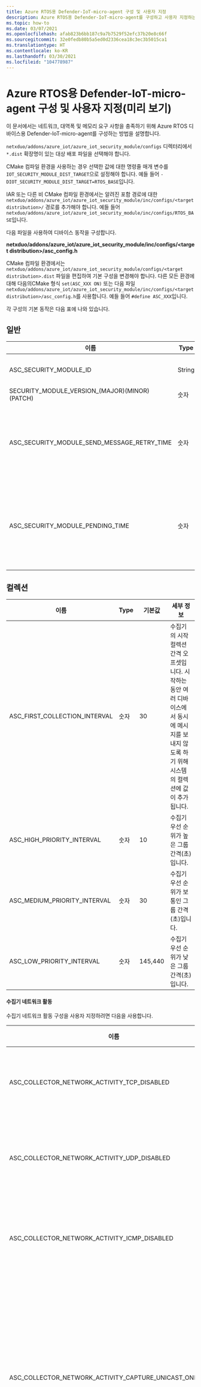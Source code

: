 ```yaml
---
title: Azure RTOS용 Defender-IoT-micro-agent 구성 및 사용자 지정
description: Azure RTOS용 Defender-IoT-micro-agent를 구성하고 사용자 지정하는 방법에 대해 알아봅니다.
ms.topic: how-to
ms.date: 03/07/2021
ms.openlocfilehash: afab823b6bb187c9a7b7529f52efc37b20e8c66f
ms.sourcegitcommit: 32e0fedb80b5a5ed0d2336cea18c3ec3b5015ca1
ms.translationtype: HT
ms.contentlocale: ko-KR
ms.lasthandoff: 03/30/2021
ms.locfileid: "104778987"
---
```

# <a name="configure-and-customize-defender-iot-micro-agent-for-azure-rtos-preview"></a>Azure RTOS용 Defender-IoT-micro-agent 구성 및 사용자 지정(미리 보기)

이 문서에서는 네트워크, 대역폭 및 메모리 요구 사항을 충족하기 위해 Azure RTOS 디바이스용 Defender-IoT-micro-agent를 구성하는 방법을 설명합니다.

`netxduo/addons/azure_iot/azure_iot_security_module/configs` 디렉터리에서 `*.dist` 확장명이 있는 대상 배포 파일을 선택해야 합니다.  

CMake 컴파일 환경을 사용하는 경우 선택한 값에 대한 명령줄 매개 변수를 `IOT_SECURITY_MODULE_DIST_TARGET`으로 설정해야 합니다. 예들 들어 `-DIOT_SECURITY_MODULE_DIST_TARGET=RTOS_BASE`입니다.

IAR 또는 다른 비 CMake 컴파일 환경에서는 알려진 포함 경로에 대한 `netxduo/addons/azure_iot/azure_iot_security_module/inc/configs/<target distribution>/` 경로를 추가해야 합니다. 예들 들어 `netxduo/addons/azure_iot/azure_iot_security_module/inc/configs/RTOS_BASE`입니다.

다음 파일을 사용하여 디바이스 동작을 구성합니다.

**netxduo/addons/azure_iot/azure_iot_security_module/inc/configs/\<target distribution>/asc_config.h**

CMake 컴파일 환경에서는 `netxduo/addons/azure_iot/azure_iot_security_module/configs/<target distribution>.dist` 파일을 편집하여 기본 구성을 변경해야 합니다. 다른 모든 환경에 대해 다음의CMake 형식 `set(ASC_XXX ON)` 또는 다음 파일 `netxduo/addons/azure_iot/azure_iot_security_module/inc/configs/<target distribution>/asc_config.h`를 사용합니다. 예들 들어 `#define ASC_XXX`입니다.

각 구성의 기본 동작은 다음 표에 나와 있습니다. 

## <a name="general"></a>일반

| 이름 | Type | 기본값 | 세부 정보 |
| - | - | - | - |
| ASC_SECURITY_MODULE_ID | String | Defender-IoT-micro-agent | 디바이스의 고유 식별자입니다.  |
| SECURITY_MODULE_VERSION_(MAJOR)(MINOR)(PATCH)  | 숫자 | 3.2.1 | 버전입니다. |
| ASC_SECURITY_MODULE_SEND_MESSAGE_RETRY_TIME  | 숫자  | 3 | 실패 후에 Defender-IoT-micro-agent가 보안 메시지를 전송하는 데 걸리는 시간입니다. (초) |
| ASC_SECURITY_MODULE_PENDING_TIME  | 숫자 | 300 | Defender-IoT-micro-agent 보류 시간(초)입니다. 시간이 초과되면 상태가 일시 중단으로 변경됩니다. |

## <a name="collection"></a>컬렉션

| 이름 | Type | 기본값 | 세부 정보 |
| - | - | - | - |
| ASC_FIRST_COLLECTION_INTERVAL | 숫자  | 30  | 수집기의 시작 컬렉션 간격 오프셋입니다. 시작하는 동안 여러 디바이스에서 동시에 메시지를 보내지 않도록 하기 위해 시스템의 컬렉션에 값이 추가됩니다.  |
| ASC_HIGH_PRIORITY_INTERVAL | 숫자 | 10 | 수집기 우선 순위가 높은 그룹 간격(초)입니다. |
| ASC_MEDIUM_PRIORITY_INTERVAL | 숫자 | 30 | 수집기 우선 순위가 보통인 그룹 간격(초)입니다. |
| ASC_LOW_PRIORITY_INTERVAL | 숫자 | 145,440  | 수집기 우선 순위가 낮은 그룹 간격(초)입니다. |

#### <a name="collector-network-activity"></a>수집기 네트워크 활동

수집기 네트워크 활동 구성을 사용자 지정하려면 다음을 사용합니다.

| 이름 | Type | 기본값 | 세부 정보 |
| - | - | - | - |
| ASC_COLLECTOR_NETWORK_ACTIVITY_TCP_DISABLED | 부울 | false | `TCP` 네트워크 활동을 필터링합니다. |
| ASC_COLLECTOR_NETWORK_ACTIVITY_UDP_DISABLED | 부울 | false | `UDP` 네트워크 활동 이벤트를 필터링합니다. |
| ASC_COLLECTOR_NETWORK_ACTIVITY_ICMP_DISABLED | 부울 | false | `ICMP` 네트워크 활동 이벤트를 필터링합니다. |
| ASC_COLLECTOR_NETWORK_ACTIVITY_CAPTURE_UNICAST_ONLY | 부울 | true | 유니캐스트 수신 패킷만 캡처합니다. false로 설정하면 브로드캐스트와 멀티캐스트도 모두 캡처됩니다. |
| ASC_COLLECTOR_NETWORK_ACTIVITY_SEND_EMPTY_EVENTS  | 부울  | false  | 수집기의 빈 이벤트를 보냅니다. |
| ASC_COLLECTOR_NETWORK_ACTIVITY_MAX_IPV4_OBJECTS_IN_CACHE | 숫자 | 64 | 메모리에 저장할 최대 IPv4 네트워크 이벤트 수입니다. |
| ASC_COLLECTOR_NETWORK_ACTIVITY_MAX_IPV6_OBJECTS_IN_CACHE | 숫자 | 64  | 메모리에 저장할 최대 IPv6 네트워크 이벤트 수입니다. |

### <a name="collectors"></a>수집기
| 이름 | Type | 기본값 | 세부 정보 |
| - | - | - | - |
| ASC_COLLECTOR_HEARTBEAT_ENABLED | 부울 | 켜기 | 하트비트 수집기를 사용하도록 설정합니다. |
| ASC_COLLECTOR_NETWORK_ACTIVITY_ENABLED  | 부울 | 켜기 | 네트워크 활동 수집기를 사용하도록 설정합니다. |
| ASC_COLLECTOR_SYSTEM_INFORMATION_ENABLED | 부울 | 켜기 | 시스템 정보 수집기를 사용하도록 설정합니다.  |

다른 구성 플래그는 고급이며 지원되지 않는 기능을 포함합니다. 고객 지원팀에 문의하여 이를 변경하거나 자세한 내용을 문의하세요.
 
## <a name="supported-security-alerts-and-recommendations"></a>지원되는 보안 경고 및 권장 사항

Azure RTOS용 Defender-IoT-micro-agent는 특정 보안 경고 및 권장 사항을 지원합니다. 서비스에 대한 [관련 경고 및 권장 값을 검토하고 사용자 지정](concept-rtos-security-alerts-recommendations.md)해야 합니다.

## <a name="log-analytics-optional"></a>로그 분석(선택 사항)

로그 분석을 사용하도록 설정하고 구성하여 디바이스 이벤트와 활동을 조사할 수 있습니다. [Defender for IoT 서비스 로그 분석](how-to-security-data-access.md#log-analytics)을 설정하고 사용하는 방법에 대한 자세한 내용을 알아보세요. 

## <a name="next-steps"></a>다음 단계


- Azure RTOS용 Defender-IoT-micro-agent [보안 경고 및 권장 사항](concept-rtos-security-alerts-recommendations.md) 검토 및 사용자 지정
- 필요에 따라 [Azure RTOS API용 Defender-IoT-micro-agent](azure-rtos-security-module-api.md)를 참조하세요.
